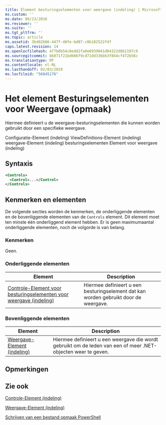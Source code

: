 ```yaml
---
title: Element besturingselementen voor weergave (indeling) | Microsoft Docs
ms.custom: ''
ms.date: 09/13/2016
ms.reviewer: ''
ms.suite: ''
ms.tgt_pltfrm: ''
ms.topic: article
ms.assetid: 3bd82666-447f-40fe-bd87-c8b182522f4f
caps.latest.revision: 14
ms.openlocfilehash: 477b8b54c8edd2fa0e6939041d04322d861197c9
ms.sourcegitcommit: b6871f21bd666f9cd71dd336bb3f844cf472b56c
ms.translationtype: MT
ms.contentlocale: nl-NL
ms.lasthandoff: 02/03/2019
ms.locfileid: "56845176"
---
```

# <a name="controls-element-for-view-format"></a>Het element Besturingselementen voor Weergave (opmaak)

Hiermee definieert u de weergave-besturingselementen die kunnen worden gebruikt door een specifieke weergave.

Configuratie-Element (indeling) ViewDefinitions-Element (indeling) weergave-Element (indeling) besturingselementen Element voor weergave (indeling)

## <a name="syntax"></a>Syntaxis

```xml
<Controls>
  <Control>...</Control>
</Controls>
```

## <a name="attributes-and-elements"></a>Kenmerken en elementen

De volgende secties worden de kenmerken, de onderliggende elementen en de bovenliggende elementen van de `Controls` element. Dit element moet ten minste één onderliggend element hebben. Er is geen maximumaantal onderliggende elementen, noch de volgorde is van belang.

### <a name="attributes"></a>Kenmerken

Geen.

### <a name="child-elements"></a>Onderliggende elementen

|Element|Description|
|-------------|-----------------|
|[Controle-Element voor besturingselementen voor weergave (indeling)](./control-element-for-controls-for-view-format.md)|Hiermee definieert u een besturingselement dat kan worden gebruikt door de weergave.|

### <a name="parent-elements"></a>Bovenliggende elementen

|Element|Description|
|-------------|-----------------|
|[Weergave-Element (indeling)](./view-element-format.md)|Hiermee definieert u een weergave die wordt gebruikt om de leden van een of meer .NET-objecten weer te geven.|

## <a name="remarks"></a>Opmerkingen

## <a name="see-also"></a>Zie ook

[Controle-Element (indeling)](./control-element-for-controls-for-view-format.md)

[Weergave-Element (indeling)](./view-element-format.md)

[Schrijven van een bestand opmaak PowerShell](./writing-a-powershell-formatting-file.md)
